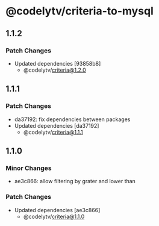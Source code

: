 # @codelytv/criteria-to-mysql

## 1.1.2

### Patch Changes

- Updated dependencies [93858b8]
  - @codelytv/criteria@1.2.0

## 1.1.1

### Patch Changes

- da37192: fix dependencies between packages
- Updated dependencies [da37192]
  - @codelytv/criteria@1.1.1

## 1.1.0

### Minor Changes

- ae3c866: allow filtering by grater and lower than

### Patch Changes

- Updated dependencies [ae3c866]
  - @codelytv/criteria@1.1.0
